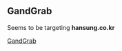## GandGrab
Seems to be targeting **hansung.co.kr**

[GandGrab](./5d0e8e07a3e46d18d585d482d6235dc0a483b8ef893957737712ea27f693566f.md)

